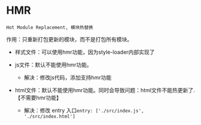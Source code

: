 # HMR

`Hot Module Replacement, 模块热替换`

作用：只重新打包更新的模块，而不是打包所有模块。


+ 样式文件：可以使用hmr功能，因为style-loader内部实现了

+ js文件：默认不能使用hmr功能。
    
    + 解决：修改js代码，添加支持hmr功能

+ html文件：默认不能使用hmr功能。同时会导致问题：html文件不能热更新了. 【不需要hmr功能】

    + 解决：修改 entry 入口`entry: ['./src/index.js', './src/index.html']`

